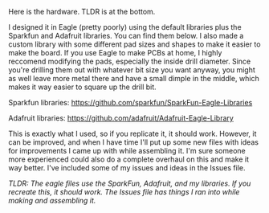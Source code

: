 Here is the hardware.  TLDR is at the bottom.

I designed it in Eagle (pretty poorly) using the default libraries plus the Sparkfun and Adafruit libraries.  You can find them below.  I also made a custom library with some different pad sizes and shapes to make it easier to make the board.  If you use Eagle to make PCBs at home, I highly reccomend modifying the pads, especially the inside drill diameter.  Since you're drilling them out with whatever bit size you want anyway, you might as well leave more metal there and have a small dimple in the middle, which makes it way easier to square up the drill bit.


Sparkfun libraries: https://github.com/sparkfun/SparkFun-Eagle-Libraries

Adafruit libraries: https://github.com/adafruit/Adafruit-Eagle-Library


This is exactly what I used, so if you replicate it, it should work.  However, it can be improved, and when I have time I'll put up some new files with ideas for improvements I came up with while assembling it.  I'm sure someone more experienced could also do a complete overhaul on this and make it way better.  I've included some of my issues and ideas in the Issues file.


*TLDR: The eagle files use the SparkFun, Adafruit, and my libraries.  If you recreate this, it should work.  The Issues file has things I ran into while making and assembling it.*
